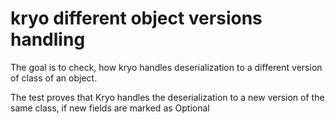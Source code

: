 kryo different object versions handling
=======================================

The goal is to check, how kryo handles deserialization to a different version of class of an object.

The test proves that Kryo handles the deserialization to a new version of the same class, if new fields are 
marked as Optional
